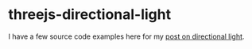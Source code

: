 # threejs-directional-light

I have a few source code examples here for my [post on directional light](https://dustinpfister.github.io/2019/06/04/threejs-directional-light/).